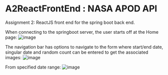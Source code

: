 # A2ReactFrontEnd : NASA APOD API
 Assignment 2: ReactJS front end for the spring boot back end.


When connecting to the springboot server, the user starts off at the Home page:
![image](https://github.com/Himanshu-Bohra/A2ReactFrontEnd/assets/102330942/5eb68458-1016-437e-b31d-06c0c4a31f3a)


The navigation bar has options to navigate to the form where start/end date, singular date and random count can be entered to get the associated images:
![image](https://github.com/Himanshu-Bohra/A2ReactFrontEnd/assets/102330942/4ca6bc16-e510-4800-9446-77c8a97aca11)

From specified date range:
![image](https://github.com/Himanshu-Bohra/A2ReactFrontEnd/assets/102330942/d24c81df-9e0f-4fba-a303-f04d9f8ae14b)
